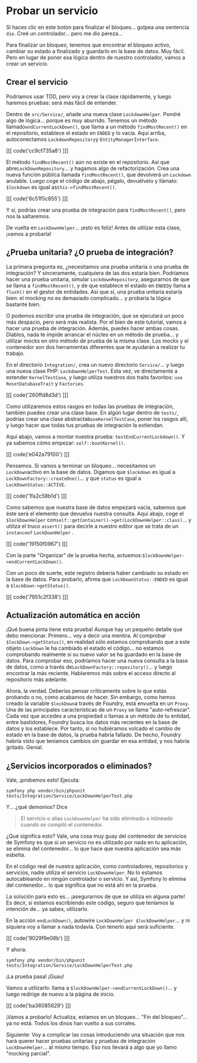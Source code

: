# Probar un servicio

Si haces clic en este botón para finalizar el bloqueo... golpea una sentencia `die`. Creé un controlador... pero me dio pereza...

Para finalizar un bloqueo, tenemos que encontrar el bloqueo activo, cambiar su estado a finalizado y guardarlo en la base de datos. Muy fácil. Pero en lugar de poner esa lógica dentro de nuestro controlador, vamos a crear un servicio.

## Crear el servicio

Podríamos usar TDD, pero voy a crear la clase rápidamente, y luego haremos pruebas: será más fácil de entender.

Dentro de `src/Service/`, añade una nueva clase `LockdownHelper`. Pondré algo de lógica... porque es muy aburrido. Tenemos un método llamado`endCurrentLockDown()`, que llama a un método `findMostRecent()` en el repositorio, establece el estado en `ENDED` y lo vacía. Aquí arriba, autoconectamos `LockdownRepository`y `EntityManagerInterface`.

[[[ code('cc9cf735a8') ]]]

El método `findMostRecent()` aún no existe en el repositorio. Así que abre`LockDownRepository`... y hagamos algo de refactorización. Crea una nueva función pública llamada `findMostRecent()`, que devolverá un `Lockdown` anulable. Luego coge el código de abajo, pégalo, devuélvelo y llámalo: `$lockdown` es igual a`$this->findMostRecent()`.

[[[ code('6c51f5c855') ]]]

Y sí, podrías crear una prueba de integración para `findMostRecent()`, pero nos la saltaremos.

De vuelta en `LockDownHelper`... ¡esto es feliz! Antes de utilizar esta clase, ¡vamos a probarla!

## ¿Prueba unitaria? ¿O prueba de integración?

La primera pregunta es, ¿necesitamos una prueba unitaria o una prueba de integración? Y sinceramente, cualquiera de las dos estaría bien. Podríamos hacer una prueba unitaria, simular `LockdownRepository`, asegurarnos de que se llama a `findMostRecent()`, y de que establece el estado en `ENDED`y llama a `flush()` en el gestor de entidades. Así que sí, una prueba unitaria estaría bien: el mocking no es demasiado complicado... y probaría la lógica bastante bien.

O podemos escribir una prueba de integración, que se ejecutará un poco más despacio, pero será más realista. Por el bien de este tutorial, vamos a hacer una prueba de integración. Además, puedes hacer ambas cosas. Diablos, nada te impide arrancar el núcleo en un método de prueba... y utilizar mocks en otro método de prueba de la misma clase. Los mocks y el contenedor son dos herramientas diferentes que te ayudarán a realizar tu trabajo.

En el directorio `Integration/`, crea un nuevo directorio `Service/`... y luego una nueva clase PHP: `LockdownHelperTest`. Esta vez, ve directamente a extender `KernelTestCase`, y luego utiliza nuestros dos traits favoritos: `use ResetDatabaseTrait` y `Factories`. 

[[[ code('260ffd8d3d') ]]]

Como utilizaremos estos rasgos en todas las pruebas de integración, también puedes crear una clase base. En algún lugar dentro de `tests/`, podrías crear una clase abstracta`BaseKernelTestCase`, poner los rasgos allí, y luego hacer que todas tus pruebas de integración la extiendan.

Aquí abajo, vamos a montar nuestra prueba: `testEndCurrentLockdown()`. Y ya sabemos cómo empezar: `self::bootKernel()`.

[[[ code('e042a79100') ]]]

Pensemos. Si vamos a terminar un bloqueo... necesitamos un `LockDown`activo en la base de datos. Digamos que `$lockdown` es igual a `LockDownFactory::createOne()`... y que `status` es igual a `LockDownStatus::ACTIVE`.

[[[ code('1fa2c58b1d') ]]]

Como sabemos que nuestra base de datos empezará vacía, sabemos que éste será el elemento que devuelva nuestra consulta. Aquí abajo, coge el `$lockDownHelper` con`self::getContainer()->get(LockDownHelper::class)`... y utiliza el truco `assert()` para decirle a nuestro editor que se trata de un `instanceof` `LockDownHelper` .

[[[ code('19150f0967') ]]]

Con la parte "Organizar" de la prueba hecha, actuemos:`$lockDownHelper->endCurrentLockDown()`.

Con un poco de suerte, este registro debería haber cambiado su estado en la base de datos. Para probarlo, afirma que `LockDownStatus::ENDED` es igual a `$lockDown->getStatus()`.

[[[ code('7951c2f338') ]]]

## Actualización automática en acción

¡Qué buena pinta tiene esta prueba! Aunque hay un pequeño detalle que debo mencionar. Primero... voy a decir una mentira. Al comprobar `$lockDown->getStatus()`, en realidad sólo estamos comprobando que a este objeto `LockDown` le ha cambiado el estado el código... no estamos comprobando realmente si su nuevo valor se ha guardado en la base de datos. Para comprobar eso, podríamos hacer una nueva consulta a la base de datos, como a través de`LockDownFactory::repository()`... y luego encontrar la más reciente. Hablaremos más sobre el acceso directo al repositorio más adelante.

Ahora, la verdad. Deberías pensar críticamente sobre lo que estás probando o no, como acabamos de hacer. Sin embargo, como hemos creado la variable `$lockDown`a través de Foundry, está envuelta en un `Proxy`. Una de las principales características de un `Proxy` se llama "auto-refrescar". Cada vez que accedes a una propiedad o llamas a un método de tu entidad, entre bastidores, Foundry busca los datos más recientes en la base de datos y los establece. Por tanto, si no hubiéramos volcado el cambio de estado en la base de datos, la prueba habría fallado. De hecho, Foundry habría visto que teníamos cambios sin guardar en esa entidad, y nos habría gritado. Genial.

## ¿Servicios incorporados o eliminados?

Vale, ¡probemos esto! Ejecuta:

```terminal
symfony php vendor/bin/phpunit tests/Integration/Service/LockDownHelperTest.php
```

Y... ¿qué demonios? Dice

> El servicio o alias `LockDownHelper` ha sido eliminado o inlineado cuando
> se compiló el contenedor.

¿Qué significa esto? Vale, una cosa muy guay del contenedor de servicios de Symfony es que si un servicio no es utilizado por nada en tu aplicación, se elimina del contenedor... lo que hace que nuestra aplicación sea más esbelta.

En el código real de nuestra aplicación, como controladores, repositorios y servicios, nadie utiliza el servicio `LockDownHelper`. No lo estamos autocableando en ningún controlador o servicio. Y así, Symfony lo elimina del contenedor... lo que significa que no está ahí en la prueba.

La solución para esto es... ¡asegurarnos de que se utiliza en alguna parte! Es decir, si estamos escribiendo este código, seguro que teníamos la intención de... ya sabes, utilizarlo.

En la acción `endLockDown()`, autowire `LockDownHelper $lockDownHelper`... y ni siquiera voy a llamar a nada todavía. Con tenerlo aquí será suficiente.

[[[ code('9029f9e08b') ]]]

Y ahora:

```terminal-silent
symfony php vendor/bin/phpunit tests/Integration/Service/LockDownHelperTest.php
```

¡La prueba pasa! ¡Guau!

Vamos a utilizarlo: llama a `$lockDownHelper->endCurrentLockDown()`... y luego redirige de nuevo a la página de inicio.

[[[ code('ba36085629') ]]]

¡Vamos a probarlo! Actualiza, estamos en un bloqueo... "Fin del bloqueo"... ya no está. Todos los dinos han vuelto a sus corrales.

Siguiente: Voy a complicar las cosas introduciendo una situación que nos hará querer hacer pruebas unitarias y pruebas de integración `LockDownHelper`... al mismo tiempo. Eso nos llevará a algo que yo llamo "mocking parcial".
